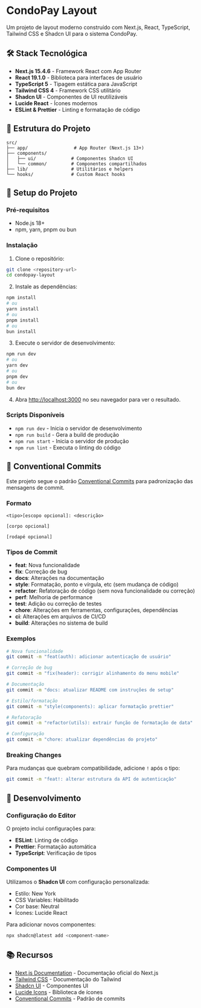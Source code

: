 # CondoPay Layout

Um projeto de layout moderno construído com Next.js, React, TypeScript, Tailwind CSS e Shadcn UI para o sistema CondoPay.

## 🛠️ Stack Tecnológica

- **Next.js 15.4.6** - Framework React com App Router
- **React 19.1.0** - Biblioteca para interfaces de usuário
- **TypeScript 5** - Tipagem estática para JavaScript
- **Tailwind CSS 4** - Framework CSS utilitário
- **Shadcn UI** - Componentes de UI reutilizáveis
- **Lucide React** - Ícones modernos
- **ESLint & Prettier** - Linting e formatação de código

## 📁 Estrutura do Projeto

```
src/
├── app/                 # App Router (Next.js 13+)
├── components/
│   ├── ui/             # Componentes Shadcn UI
│   └── common/         # Componentes compartilhados
├── lib/                # Utilitários e helpers
└── hooks/              # Custom React hooks
```

## 🚀 Setup do Projeto

### Pré-requisitos

- Node.js 18+
- npm, yarn, pnpm ou bun

### Instalação

1. Clone o repositório:

```bash
git clone <repository-url>
cd condopay-layout
```

2. Instale as dependências:

```bash
npm install
# ou
yarn install
# ou
pnpm install
# ou
bun install
```

3. Execute o servidor de desenvolvimento:

```bash
npm run dev
# ou
yarn dev
# ou
pnpm dev
# ou
bun dev
```

4. Abra [http://localhost:3000](http://localhost:3000) no seu navegador para ver o resultado.

### Scripts Disponíveis

- `npm run dev` - Inicia o servidor de desenvolvimento
- `npm run build` - Gera a build de produção
- `npm run start` - Inicia o servidor de produção
- `npm run lint` - Executa o linting do código

## 📝 Conventional Commits

Este projeto segue o padrão [Conventional Commits](https://www.conventionalcommits.org/) para padronização das mensagens de commit.

### Formato

```
<tipo>[escopo opcional]: <descrição>

[corpo opcional]

[rodapé opcional]
```

### Tipos de Commit

- **feat**: Nova funcionalidade
- **fix**: Correção de bug
- **docs**: Alterações na documentação
- **style**: Formatação, ponto e vírgula, etc (sem mudança de código)
- **refactor**: Refatoração de código (sem nova funcionalidade ou correção)
- **perf**: Melhoria de performance
- **test**: Adição ou correção de testes
- **chore**: Alterações em ferramentas, configurações, dependências
- **ci**: Alterações em arquivos de CI/CD
- **build**: Alterações no sistema de build

### Exemplos

```bash
# Nova funcionalidade
git commit -m "feat(auth): adicionar autenticação de usuário"

# Correção de bug
git commit -m "fix(header): corrigir alinhamento do menu mobile"

# Documentação
git commit -m "docs: atualizar README com instruções de setup"

# Estilo/formatação
git commit -m "style(components): aplicar formatação prettier"

# Refatoração
git commit -m "refactor(utils): extrair função de formatação de data"

# Configuração
git commit -m "chore: atualizar dependências do projeto"
```

### Breaking Changes

Para mudanças que quebram compatibilidade, adicione `!` após o tipo:

```bash
git commit -m "feat!: alterar estrutura da API de autenticação"
```

## 🔧 Desenvolvimento

### Configuração do Editor

O projeto inclui configurações para:

- **ESLint**: Linting de código
- **Prettier**: Formatação automática
- **TypeScript**: Verificação de tipos

### Componentes UI

Utilizamos o **Shadcn UI** com configuração personalizada:

- Estilo: New York
- CSS Variables: Habilitado
- Cor base: Neutral
- Ícones: Lucide React

Para adicionar novos componentes:

```bash
npx shadcn@latest add <component-name>
```

## 📚 Recursos

- [Next.js Documentation](https://nextjs.org/docs) - Documentação oficial do Next.js
- [Tailwind CSS](https://tailwindcss.com/docs) - Documentação do Tailwind
- [Shadcn UI](https://ui.shadcn.com) - Componentes UI
- [Lucide Icons](https://lucide.dev) - Biblioteca de ícones
- [Conventional Commits](https://www.conventionalcommits.org/) - Padrão de commits
